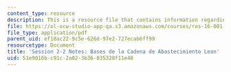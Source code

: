 ```yaml
---
content_type: resource
description: This is a resource file that contains information regarding session 2-2.
file: https://ol-ocw-studio-app-qa.s3.amazonaws.com/courses/res-16-001-lean-enterprise-en-espanol-january-iap-2012/51e9016bc91c2a023b36035328f11e48_MITRES_16_001IAP12_2-2_Sup.pdf
file_type: application/pdf
parent_uid: ef18ac22-9c5e-626d-97e2-727ecab6ff99
resourcetype: Document
title: 'Session 2-2 Notes: Bases de la Cadena de Abastecimiento Lean'
uid: 51e9016b-c91c-2a02-3b36-035328f11e48
---
```

